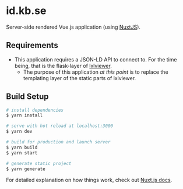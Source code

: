 # id.kb.se

Server-side rendered Vue.js application (using [NuxtJS](https://nuxtjs.org/)).

## Requirements

* This application requires a JSON-LD API to connect to. For the time being, that is the flask-layer of [lxlviewer](libris/lxlviewer).
  * The purpose of this application *at this point* is to replace the templating layer of the static parts of lxlviewer.


## Build Setup

```bash
# install dependencies
$ yarn install

# serve with hot reload at localhost:3000
$ yarn dev

# build for production and launch server
$ yarn build
$ yarn start

# generate static project
$ yarn generate
```

For detailed explanation on how things work, check out [Nuxt.js docs](https://nuxtjs.org).
